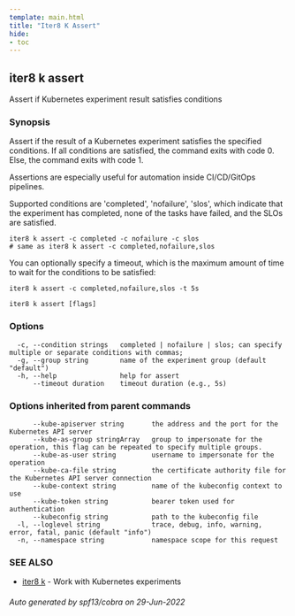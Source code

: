 ```yaml
---
template: main.html
title: "Iter8 K Assert"
hide:
- toc
---
```

## iter8 k assert

Assert if Kubernetes experiment result satisfies conditions

### Synopsis


Assert if the result of a Kubernetes experiment satisfies the specified conditions. If all conditions are satisfied, the command exits with code 0. Else, the command exits with code 1. 

Assertions are especially useful for automation inside CI/CD/GitOps pipelines.

Supported conditions are 'completed', 'nofailure', 'slos', which indicate that the experiment has completed, none of the tasks have failed, and the SLOs are satisfied.

	iter8 k assert -c completed -c nofailure -c slos
	# same as iter8 k assert -c completed,nofailure,slos

You can optionally specify a timeout, which is the maximum amount of time to wait for the conditions to be satisfied:

	iter8 k assert -c completed,nofailure,slos -t 5s


```
iter8 k assert [flags]
```

### Options

```
  -c, --condition strings   completed | nofailure | slos; can specify multiple or separate conditions with commas;
  -g, --group string        name of the experiment group (default "default")
  -h, --help                help for assert
      --timeout duration    timeout duration (e.g., 5s)
```

### Options inherited from parent commands

```
      --kube-apiserver string       the address and the port for the Kubernetes API server
      --kube-as-group stringArray   group to impersonate for the operation, this flag can be repeated to specify multiple groups.
      --kube-as-user string         username to impersonate for the operation
      --kube-ca-file string         the certificate authority file for the Kubernetes API server connection
      --kube-context string         name of the kubeconfig context to use
      --kube-token string           bearer token used for authentication
      --kubeconfig string           path to the kubeconfig file
  -l, --loglevel string             trace, debug, info, warning, error, fatal, panic (default "info")
  -n, --namespace string            namespace scope for this request
```

### SEE ALSO

* [iter8 k](iter8_k.md)	 - Work with Kubernetes experiments

###### Auto generated by spf13/cobra on 29-Jun-2022
